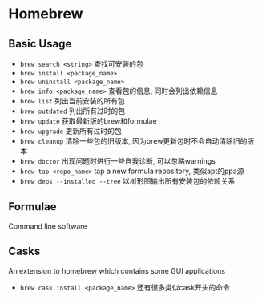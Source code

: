 # Homebrew

## Basic Usage
* `brew search <string>` 查找可安装的包
* `brew install <package_name>`
* `brew uninstall <package_name>`
* `brew info <package_name>` 查看包的信息, 同时会列出依赖信息
* `brew list` 列出当前安装的所有包
* `brew outdated` 列出所有过时的包
* `brew update` 获取最新版的brew和formulae
* `brew upgrade` 更新所有过时的包
* `brew cleanup` 清除一些包的旧版本, 因为brew更新包时不会自动清除旧的版本
* `brew doctor` 出现问题时进行一些自我诊断, 可以忽略warnings
* `brew tap <repo_name>` tap a new formula repository, 类似apt的ppa源
* `brew deps --installed --tree` 以树形图输出所有安装包的依赖关系

## Formulae
Command line software

## Casks
An extension to homebrew which contains some GUI applications

* `brew cask install <package_name>` 还有很多类似cask开头的命令
